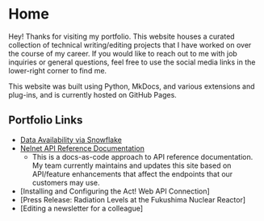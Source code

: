 # Home

Hey! Thanks for visiting my portfolio. This website houses a curated collection of technical writing/editing projects that I have worked on over the course of my career. If you would like to reach out to me with job inquiries or general questions, feel free to use the social media links in the lower-right corner to find me.

This website was built using Python, MkDocs, and various extensions and plug-ins, and is currently hosted on GitHub Pages.

## Portfolio Links
* [Data Availability via Snowflake](DataAvailability_Snowflake.md)
* [Nelnet API Reference Documentation](https://docs.nelnet.io/#introduction)
    * This is a docs-as-code approach to API reference documentation. My team currently maintains and updates this site based on API/feature enhancements that affect the endpoints that our customers may use.
* [Installing and Configuring the Act! Web API Connection]
* [Press Release: Radiation Levels at the Fukushima Nuclear Reactor]
* [Editing a newsletter for a colleague]


